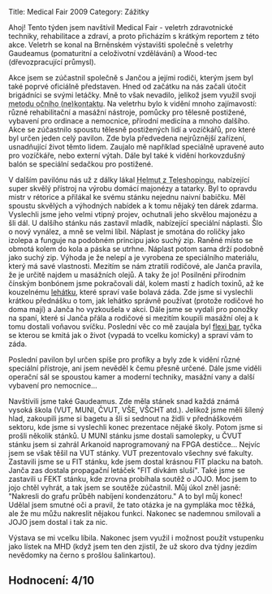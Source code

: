 Title: Medical Fair 2009
Category: Zážitky

Ahoj! Tento týden jsem navštívil Medical Fair - veletrh zdravotnické
techniky, rehabilitace a zdraví, a proto přicházím s krátkým reportem z
této akce. Veletrh se konal na Brněnském výstavišti společně s veletrhy
Gaudeamus (pomaturitní a celoživotní vzdělávání) a Wood-tec
(dřevozpracující průmysl).

Akce jsem se zúčastnil společně s Jančou a jejími rodiči, kterým jsem
byl také poprvé oficiálně představen. Hned od začátku na nás začali
útočit brigádníci se svými letáčky. Mně to však nevadilo, jelikož jsem
využil svoji
<abbr title="nechceš-li prospekt, dívej se do země a dej ruce do kapes">metodu
očního (ne)kontaktu</abbr>. Na veletrhu bylo k vidění mnoho zajímavostí:
různé rehabilitační a masážní nástroje, pomůcky pro tělesně postižené,
vybavení pro ordinace a nemocnice, přírodní medicína a mnoho dalšího.
Akce se zúčastnilo spoustu tělesně postižených lidí a vozíčkářů, pro
které byl určen jeden celý pavilon. Zde byla předvedena nejrůznější
zařízení, usnadňující život těmto lidem. Zaujalo mě například speciálně
upravené auto pro vozíčkáře, nebo externí výtah. Dále byl také k vidění
horkovzdušný balón se speciální sedačkou pro postižené.

V dalším pavilónu nás už z dálky lákal
<abbr title="takový ten typický reklamní televizní šašek">Helmut z
Teleshopingu</abbr>, nabízející super skvělý přístroj na výrobu domácí
majonézy a tatarky. Byl to opravdu mistr v rétorice a přilákal ke svému
stánku nejednu naivní babičku. Měl spoustu skvělých a výhodných nabídek
a k tomu nějaký ten dárek zdarma. Vyslechli jsme jeho velmi vtipný
projev, ochutnali jeho skvělou majonézu a šli dál. U dalšího stánku nás
zastavil mladík, nabízející speciální náplasti. Šlo o nový vynález, a
mně se velmi líbil. Náplast je smotána do roličky jako izolepa a funguje
na podobném principu jako suchý zip. Raněné místo se obmotá kolem do
kola a páska se utrhne. Náplast potom sama drží podobně jako suchý zip.
Výhoda je že nelepí a je vyrobena ze speciálního materiálu, který má
savé vlastnosti. Mezitím se nám ztratili rodičové, ale Janča pravila, že
je určitě najdem u masážních olejů. A taky že jo! Posilněni přírodním
čínským bonbónem jsme pokračovali dál, kolem mastí z hadích toxinů, až
ke kouzelnému [lehátku](https://www.lehatko.cz/), které spraví vaše bolavá záda. Zde jsme si
vyslechli krátkou přednášku o tom, jak lehátko správně používat (protože
rodičové ho doma mají) a Janča ho vyzkoušela v akci. Dále jsme se vydali
pro ponožky na spaní, které si Janča přála a rodičové si mezitím koupili
masážní olej a k tomu dostali voňavou svíčku. Poslední věc co mě zaujala
byl [flexi bar](https://flexibar.cz/), tyčka se kterou se kmitá jak o život (vypadá to
vcelku komicky) a spraví vám to záda.

Poslední pavilon byl určen spíše pro profíky a byly zde k vidění různé
speciální přístroje, ani jsem nevěděl k čemu přesně určené. Dále jsme
viděli operační sál se spoustou kamer a moderní techniky, masážní vany a
další vybavení pro nemocnice...

Navštívili jsme také Gaudeamus. Zde měla stánek snad každá známá vysoká
škola (VUT, MUNI, ČVUT, VŠE, VŠCHT atd.). Jelikož jsme měli šílený hlad,
zakoupili jsme si bagetu a šli si sednout na židli v přednáškovém
sektoru, kde jsme si vyslechli konec prezentace nějaké školy. Potom jsme
si prošli několik stánků. U MUNI stánku jsme dostali samolepky, u ČVUT
stánku jsem si zahrál Arkanoid naprogramovaný na FPGA destičce... Nejvíc
jsem se však těšil na VUT stánky. VUT prezentovalo všechny své fakulty.
Zastavili jsme se u FIT stánku, kde jsem dostal krásnou FIT placku na
batoh. Janča zas dostala propagační letáček "FIT dívkám sluší". Také
jsme se zastavili u FEKT stánku, kde zrovna probíhala soutěž o JOJO. Moc
jsem to jojo chtěl vyhrát, a tak jsem se soutěže zúčastnil. Můj úkol
zněl jasně: "Nakresli do grafu průběh nabíjení kondenzátoru." A to byl
můj konec! Udělal jsem smutné oči a pravil, že tato otázka je na
gympláka moc těžká, ale že mu můžu nakreslit nějakou funkci. Nakonec se
nademnou smilovali a JOJO jsem dostal i tak za nic.

Výstava se mi vcelku líbila. Nakonec jsem využil i možnost použít
vstupenku jako lístek na MHD (když jsem ten den zjistil, že už skoro dva
týdny jezdím nevědomky na černo s prošlou šalinkartou).

## Hodnocení: 4/10
